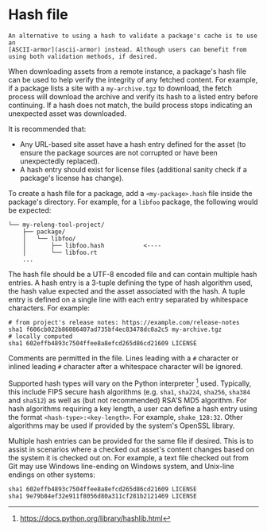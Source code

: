 # Hash file

```{note}
An alternative to using a hash to validate a package's cache is to use an
[ASCII-armor](ascii-armor) instead. Although users can benefit from
using both validation methods, if desired.
```

When downloading assets from a remote instance, a package's hash file can be
used to help verify the integrity of any fetched content. For example, if a
package lists a site with a `my-archive.tgz` to download, the fetch process
will download the archive and verify its hash to a listed entry before
continuing. If a hash does not match, the build process stops indicating an
unexpected asset was downloaded.

It is recommended that:

- Any URL-based site asset have a hash entry defined for the asset (to ensure
  the package sources are not corrupted or have been unexpectedly replaced).
- A hash entry should exist for license files (additional sanity check if a
  package's license has change).

To create a hash file for a package, add a `<my-package>.hash` file
inside the package's directory. For example, for a `libfoo` package, the
following would be expected:

```
└── my-releng-tool-project/
    ├── package/
    │   └── libfoo/
    │       ├── libfoo.hash           <----
    │       └── libfoo.rt
    ...
```

The hash file should be a UTF-8 encoded file and can contain multiple hash
entries. A hash entry is a 3-tuple defining the type of hash algorithm
used, the hash value expected and the asset associated with the hash. A
tuple entry is defined on a single line with each entry separated by
whitespace characters. For example:

```text
# from project's release notes: https://example.com/release-notes
sha1 f606cb022b86086407ad735bf4ec83478dc0a2c5 my-archive.tgz
# locally computed
sha1 602effb4893c7504ffee8a8efcd265d86cd21609 LICENSE
```

Comments are permitted in the file. Lines leading with a `#` character or
inlined leading `#` character after a whitespace character will be ignored.

Supported hash types will vary on the Python interpreter [^hashlib] used.
Typically, this include FIPS secure hash algorithms (e.g. `sha1`,
`sha224`, `sha256`, `sha384` and `sha512`) as well as (but not
recommended) RSA'S MD5 algorithm. For hash algorithms requiring a key length,
a user can define a hash entry using the format `<hash-type>:<key-length>`.
For example, `shake_128:32`. Other algorithms may be used if provided by
the system's OpenSSL library.

Multiple hash entries can be provided for the same file if desired. This
is to assist in scenarios where a checked out asset's content changes based
on the system it is checked out on. For example, a text file checked out
from Git may use Windows line-ending on Windows system, and Unix-line
endings on other systems:

```text
sha1 602effb4893c7504ffee8a8efcd265d86cd21609 LICENSE
sha1 9e79b84ef32e911f8056d80a311cf281b2121469 LICENSE
```


[^hashlib]: <https://docs.python.org/library/hashlib.html>
